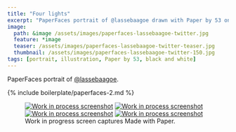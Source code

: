 ```yaml
---
title: "Four lights"
excerpt: "PaperFaces portrait of @lassebaagoe drawn with Paper by 53 on an iPad."
image: 
  path: &image /assets/images/paperfaces-lassebaagoe-twitter.jpg 
  feature: *image
  teaser: /assets/images/paperfaces-lassebaagoe-twitter-teaser.jpg
  thumbnail: /assets/images/paperfaces-lassebaagoe-twitter-150.jpg
tags: [portrait, illustration, Paper by 53, black and white]
---
```


PaperFaces portrait of [@lassebaagoe](http://twitter.com/lassebaagoe).

{% include boilerplate/paperfaces-2.md %}

<figure class="third">
  <a href="/assets/images/paperfaces-lassebaagoe-process-1-lg.jpg"><img src="/assets/images/paperfaces-lassebaagoe-process-1-600.jpg" alt="Work in process screenshot"></a>
  <a href="/assets/images/paperfaces-lassebaagoe-process-2-lg.jpg"><img src="/assets/images/paperfaces-lassebaagoe-process-2-600.jpg" alt="Work in process screenshot"></a>
  <a href="/assets/images/paperfaces-lassebaagoe-process-3-lg.jpg"><img src="/assets/images/paperfaces-lassebaagoe-process-3-600.jpg" alt="Work in process screenshot"></a>
  <a href="/assets/images/paperfaces-lassebaagoe-process-4-lg.jpg"><img src="/assets/images/paperfaces-lassebaagoe-process-4-600.jpg" alt="Work in process screenshot"></a>
  <figcaption>Work in progress screen captures Made with Paper.</figcaption>
</figure>
